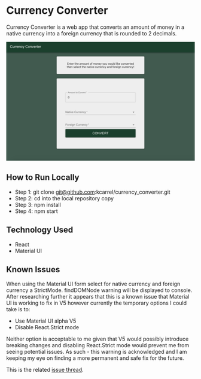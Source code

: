 # Currency Converter
Currency Converter is a web app that converts an amount of money in a native currency into a foreign currency that is rounded to 2 decimals. 

![Currency Convertor Screenshot](/public/currency_converter.png)

## How to Run Locally
- Step 1: git clone git@github.com:kcarrel/currency_converter.git
- Step 2: cd into the local repository copy
- Step 3: npm install 
- Step 4: npm start

## Technology Used
- React
- Material UI

## Known Issues
When using the Material UI form select for native currency and foreign currency a StrictMode. findDOMNode warning will be displayed to console. After researching further it appears that this is a known issue that Material UI is working to fix in V5 however currently the temporary options I could take is to:
- Use Material UI alpha V5
- Disable React.Strict mode

Neither option is acceptable to me given that V5 would possibly introduce breaking changes and disabling React.Strict mode would prevent me from seeing potential issues. As such - this warning is acknowledged and I am keeping my eye on finding a more permanent and safe fix for the future.

This is the related [issue thread](https://github.com/mui-org/material-ui/issues/13394).